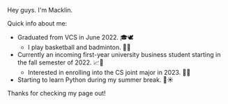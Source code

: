 <!---
macklin-tsang/macklin-tsang is a ✨ special ✨ repository because its `README.md` (this file) appears on your GitHub profile.
You can click the Preview link to take a look at your changes.
--->

Hey guys. I'm Macklin.

Quick info about me:
  - Graduated from VCS in June 2022. 🎓🕊️
    - I play basketball and badminton. 🏀🏸
  - Currently an incoming first-year university business student starting in the fall semester of 2022. 📈🍁
    - Interested in enrolling into the CS joint major in 2023. 👨‍💻
  - Starting to learn Python during my summer break. 🙇☀️

Thanks for checking my page out!
